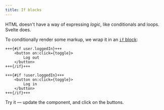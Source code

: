 ```yaml
---
title: If blocks
---
```


HTML doesn't have a way of expressing _logic_, like conditionals and loops. Svelte does.

To conditionally render some markup, we wrap it in an [`if` block]($docs#template-syntax-if):

```svelte
+++{#if user.loggedIn}+++
	<button on:click={toggle}>
		Log out
	</button>
+++{/if}+++

+++{#if !user.loggedIn}+++
	<button on:click={toggle}>
		Log in
	</button>
+++{/if}+++
```

Try it — update the component, and click on the buttons.
